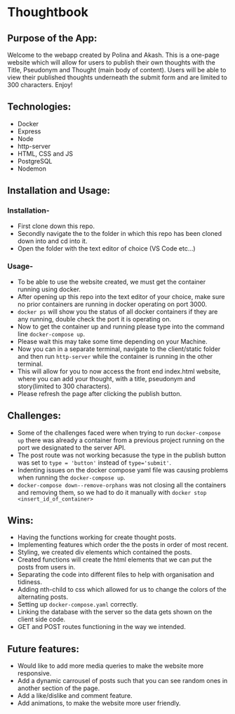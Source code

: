 # Thoughtbook

## Purpose of the App:

Welcome to the webapp created by Polina and Akash. This is a one-page website which will allow for users to publish their own thoughts with the Title, Pseudonym and Thought (main body of content). Users will be able to view their published thoughts underneath the submit form and are limited to 300 characters. Enjoy!

## Technologies:

- Docker
- Express
- Node
- http-server
- HTML, CSS and JS
- PostgreSQL
- Nodemon

## Installation and Usage:

### Installation-

- First clone down this repo.
- Secondly navigate the to the folder in which this repo has been cloned down into and cd into it.
- Open the folder with the text editor of choice (VS Code etc...)

### Usage-

- To be able to use the website created, we must get the container running using docker.
- After opening up this repo into the text editor of your choice, make sure no prior containers are running in docker operating on port 3000.
- `docker ps` will show you the status of all docker containers if they are any running, double check the port it is operating on.
- Now to get the container up and running please type into the command line `docker-compose up`.
- Please wait this may take some time depending on your Machine.
- Now you can in a separate terminal, navigate to the client/static folder and then run `http-server` while the container is running in the other terminal.
- This will allow for you to now access the front end index.html website, where you can add your thought, with a title, pseudonym and story(limited to 300 characters).
- Please refresh the page after clicking the publish button.

## Challenges:

- Some of the challenges faced were when trying to run `docker-compose up` there was already a container from a previous project running on the port we designated to the server API.
- The post route was not working becasuse the type in the publish button was set to `type = 'button'` instead of `type='submit'`.
- Indenting issues on the docker compose yaml file was causing problems when running the `docker-compose up`.
- `docker-compose down--remove-orphans` was not closing all the containers and removing them, so we had to do it manually with `docker stop <insert_id_of_container>`

## Wins:

- Having the functions working for create thought posts.
- Implementing features which order the the posts in order of most recent.
- Styling, we created div elements which contained the posts.
- Created functions will create the html elements that we can put the posts from users in.
- Separating the code into different files to help with organisation and tidiness.
- Adding nth-child to css which allowed for us to change the colors of the alternating posts.
- Setting up `docker-compose.yaml` correctly.
- Linking the database with the server so the data gets shown on the client side code.
- GET and POST routes functioning in the way we intended.

## Future features:

- Would like to add more media queries to make the website more responsive.
- Add a dynamic carrousel of posts such that you can see random ones in another section of the page.
- Add a like/dislike and comment feature.
- Add animations, to make the website more user friendly.
